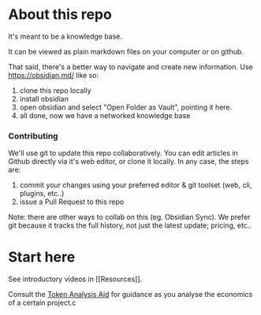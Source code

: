 # About this repo
It's meant to be a knowledge base.

It can be viewed as plain markdown files on your computer or on github.

That said, there's a better way to navigate and create new information. Use https://obsidian.md/ like so:
1. clone this repo locally
2. install obsidian
3. open obsidian and select "Open Folder as Vault", pointing it here.
4. all done, now we have a networked knowledge base

### Contributing
We'll use git to update this repo collaboratively. You can edit articles in Github directly via it's web editor, or clone it locally. In any case, the steps are:
1. commit your changes using your preferred editor & git toolset (web, cli, plugins, etc..)
2. issue a Pull Request to this repo

Note: there are other ways to collab on this (eg. Obsidian Sync). We prefer git because it tracks the full history, not just the latest update; pricing, etc..

# Start here

See introductory videos in [[Resources]].

Consult the [Token Analysis Aid](Token%20Analysis%20Aid.md) for guidance as you analyse the economics of a certain project.c


